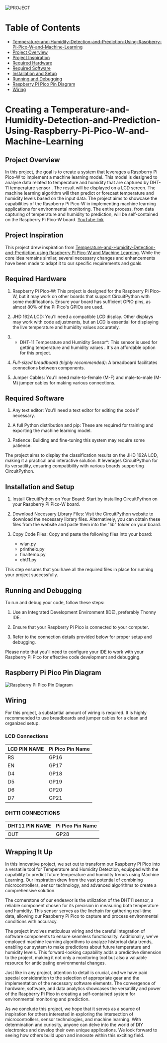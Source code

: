 ![PROJECT](project.jpg)
# Table of Contents

  -   [Temperature-and-Humidity-Detection-and-Prediction-Using-Raspberry-Pi-Pico-W-and-Machine-Learning](#Temperature-and-Humidity-Detection-and-Prediction-Using-Raspberry-Pi-Pico-W-and-Machine-Learning)
  - [Project Overview](#project-overview)
  - [Project Inspiration](#project-inspiration)
  - [Required Hardware](#required-hardware)
  - [Required Software](#required-software)
  - [Installation and Setup](#installation-and-setup)
  - [Running and Debugging](#running-and-debugging)
  - [Raspberry Pi Pico Pin Diagram](#Raspberry-Pi-Pico-Pin-Diagram)
  - [Wiring](#wiring)

# Creating a Temperature-and-Humidity-Detection-and-Prediction-Using-Raspberry-Pi-Pico-W-and-Machine-Learning

## Project Overview

In this project, the goal is to create a system that leverages a Raspberry Pi Pico-W to implement a machine learning model. This model is designed to analyse data related to temperature and humidity that are captured by DHT-11 temperature sensor . The result will be displayed on a  LCD screen. The machine learning algorithm will then predict or forecast temperature and humidity levels based on the input data. The project aims to showcase the capabilities of the Raspberry Pi Pico-W in implementing machine learning applications for environmental monitoring. The entire process, from data capturing of temperature and humidity to prediction, will be self-contained on the Raspberry Pi Pico-W board. 
[YouTube link](https://youtu.be/f9YPeSlX1Q8?si=42nX37JIC4Ccsiwo)

## Project Inspiration

This project drew inspiration from [Temperature-and-Humidity-Detection-and-Prediction using Raspberry Pi Pico-W and Machine Learning](https://www.instructables.com/DHT11-With-Raspberry-Pi-Pico/). While the core idea remains similar, several necessary changes and enhancements have been made to adapt it to our specific requirements and goals.

## Required Hardware

1. Raspberry Pi Pico-W: This project is designed for the Raspberry Pi Pico-W, but it may work on other boards that support CircuitPython with some modifications. Ensure your board has sufficient GPIO pins, as almost 80% of the Pi Pico's GPIOs are used.

2. JHD 162A LCD: You'll need a compatible LCD display. Other displays may work with code adjustments, but an LCD is essential for displaying the live temperature and humidity values accurately.

3. * DHT-11 Temperature and Humidity Sensor*: This sensor is used for getting temperature and humidity values . It's an affordable option for this project.

4. *Full-sized breadboard (highly recommended)*: A breadboard facilitates connections between components.

5. Jumper Cables: You'll need male-to-female (M-F) and male-to-male (M-M) jumper cables for making various connections.


## Required Software

1. Any text editor: You'll need a text editor for editing the code if necessary.

2. A full Python distribution and pip: These are required for training and exporting the machine learning model.

3. Patience: Building and fine-tuning this system may require some patience.

The project aims to display the classification results on the JHD 162A LCD, making it a practical and interactive solution. It leverages CircuitPython for its versatility, ensuring compatibility with various boards supporting CircuitPython.

## Installation and Setup

1. Install CircuitPython on Your Board: Start by installing CircuitPython on your Raspberry Pi Pico-W board.

2. Download Necessary Library Files: Visit the CircuitPython website to download the necessary library files. Alternatively, you can obtain these files from the website and paste them into the "lib" folder on your board.

3. Copy Code Files: Copy and paste the following files into your board:
   - wlan.py
   - printhelo.py
   - finaltemp.py
   - dht11.py

This step ensures that you have all the required files in place for running your project successfully.
## Running and Debugging

To run and debug your code, follow these steps:

1. Use an Integrated Development Environment (IDE), preferably Thonny IDE.

2. Ensure that your Raspberry Pi Pico is connected to your computer.

3. Refer to the connection details provided below for proper setup and debugging.

Please note that you'll need to configure your IDE to work with your Raspberry Pi Pico for effective code development and debugging.



## Raspberry Pi Pico Pin Diagram

![Raspberry Pi Pico Pin Diagram](picow-pinout.svg)

## Wiring

For this project, a substantial amount of wiring is required. It is highly recommended to use breadboards and jumper cables for a clean and organized setup.

### LCD Connections


| LCD PIN NAME    | Pi Pico Pin Name                   |
|-----------------|------------------------------------|
| RS              | GP16                               |
| EN              | GP17                               |
| D4              | GP18                               |
| D5              | GP19                               |
| D6              | GP20                               |
| D7              | GP21                               |



### DHT11 CONNECTIONS
| DHT11 PIN NAME  | Pi Pico Pin Name                   |
|-----------------|------------------------------------|
| OUT             | GP28                               |


## Wrapping It Up


In this innovative project, we set out to transform our Raspberry Pi Pico into a versatile tool for Temperature and Humidity Detection, equipped with the capability to predict future temperature and humidity trends using Machine Learning. Our inspiration drew from the vast potential of combining microcontrollers, sensor technology, and advanced algorithms to create a comprehensive solution.

The cornerstone of our endeavor is the utilization of the DHT11 sensor, a reliable component chosen for its precision in measuring both temperature and humidity. This sensor serves as the linchpin for gathering real-time data, allowing our Raspberry Pi Pico to capture and process environmental conditions with accuracy.

The project involves meticulous wiring and the careful integration of software components to ensure seamless functionality. Additionally, we've employed machine learning algorithms to analyze historical data trends, enabling our system to make predictions about future temperature and humidity levels. This forward-looking capability adds a predictive dimension to the project, making it not only a monitoring tool but also a valuable resource for anticipating environmental changes.

Just like in any project, attention to detail is crucial, and we have paid special consideration to the selection of appropriate gear and the implementation of the necessary software elements. The convergence of hardware, software, and data analytics showcases the versatility and power of the Raspberry Pi Pico in creating a self-contained system for environmental monitoring and prediction.

As we conclude this project, we hope that it serves as a source of inspiration for others interested in exploring the intersection of microcontrollers, sensor technologies, and machine learning. With determination and curiosity, anyone can delve into the world of DIY electronics and develop their own unique applications. We look forward to seeing how others build upon and innovate within this exciting field.
